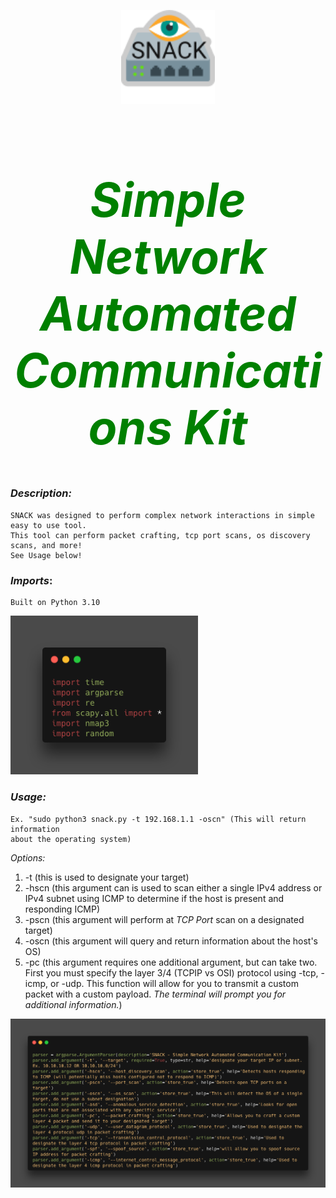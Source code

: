 <p align="Center"><img src="https://github.com/Capt-Rog/SNACK/blob/master/SNACK/Images/snack_logo.png?raw=true" width="150"/></p>

<h1 align="center" style="color:green;font-size:75px;"><em>Simple Network Automated Communications Kit</em></h1>

### _*Description*:_
    SNACK was designed to perform complex network interactions in simple easy to use tool.
    This tool can perform packet crafting, tcp port scans, os discovery scans, and more! 
    See Usage below! 

### _*Imports*_:
    Built on Python 3.10
   <p><img src=https://github.com/Capt-Rog/SNACK/blob/master/SNACK/Images/imports.png?raw=true" width="300"/></p>

### _*Usage:*_
    Ex. "sudo python3 snack.py -t 192.168.1.1 -oscn" (This will return information
    about the operating system) 
   _Options:_
   1. -t (this is used to designate your target)
   2. -hscn (this argument can is used to scan either a single IPv4 address or
   IPv4 subnet using ICMP to determine if the host is present and responding ICMP)
   3. -pscn (this argument will perform at _TCP Port_ scan on a designated target)
   4. -oscn (this argument will query and return information about the host's OS)
   5. -pc (this argument requires one additional argument, but can take two. First
   you must specify the layer 3/4 (TCPIP vs OSI) protocol using -tcp, -icmp, or 
   -udp. This function will allow for you to transmit a custom packet with a 
   custom payload. _*The terminal will prompt you for additional information.*_)
    
<p><img src="https://github.com/Capt-Rog/SNACK/blob/master/SNACK/Images/arguments.png?raw=true" width="800"/></p>
